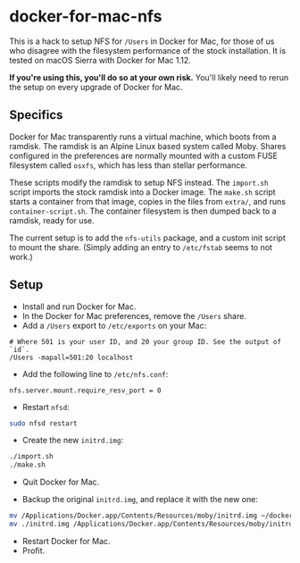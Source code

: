 # docker-for-mac-nfs

This is a hack to setup NFS for `/Users` in Docker for Mac, for those of us who
disagree with the filesystem performance of the stock installation. It is
tested on macOS Sierra with Docker for Mac 1.12.

**If you're using this, you'll do so at your own risk.** You'll likely need to
rerun the setup on every upgrade of Docker for Mac.

## Specifics

Docker for Mac transparently runs a virtual machine, which boots from a
ramdisk. The ramdisk is an Alpine Linux based system called Moby. Shares
configured in the preferences are normally mounted with a custom FUSE
filesystem called `osxfs`, which has less than stellar performance.

These scripts modify the ramdisk to setup NFS instead. The `import.sh` script
imports the stock ramdisk into a Docker image. The `make.sh` script starts a
container from that image, copies in the files from `extra/`, and runs
`container-script.sh`. The container filesystem is then dumped back to a
ramdisk, ready for use.

The current setup is to add the `nfs-utils` package, and a custom init script
to mount the share. (Simply adding an entry to `/etc/fstab` seems to not work.)

## Setup

 - Install and run Docker for Mac.
 - In the Docker for Mac preferences, remove the `/Users` share.
 - Add a `/Users` export to `/etc/exports` on your Mac:

```
# Where 501 is your user ID, and 20 your group ID. See the output of `id`.
/Users -mapall=501:20 localhost
```

 - Add the following line to `/etc/nfs.conf`:

```
nfs.server.mount.require_resv_port = 0
```

 - Restart `nfsd`:

```sh
sudo nfsd restart
```

 - Create the new `initrd.img`:

```sh
./import.sh
./make.sh
```

 - Quit Docker for Mac.

 - Backup the original `initrd.img`, and replace it with the new one:

```sh
mv /Applications/Docker.app/Contents/Resources/moby/initrd.img ~/docker-for-mac-initrd.img
mv ./initrd.img /Applications/Docker.app/Contents/Resources/moby/initrd.img
```

 - Restart Docker for Mac.
 - Profit.

